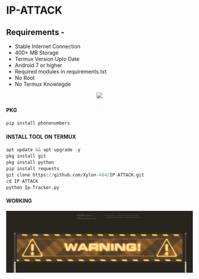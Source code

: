 # IP-ATTACK

## Requirements - 
- Stable Internet Connection
- 400+ MB Storage
- Termux Version Upto Date
- Android 7 or higher
- Required modules in requirements.txt
- No Root
- No Termux Knowlegde

<p align="center"><img src="https://user-images.githubusercontent.com/88341460/189536974-e0965a1d-3cc8-4507-a4c8-77aaa778a5c1.gif"></p>

#### PKG
```python
pip install phonenumbers
```


#### INSTALL TOOL ON TERMUX
```python
apt update && apt upgrade -y
pkg install git
pkg install python
pip install requests
git clone https://github.com/Xylon-404/IP-ATTACK.git
cd IP-ATTACK
python Ip-Tracker.py
```



#### WORKING
![logo](https://github.com/Xylon-404/Xylon-404/blob/main/Warning.gif)
